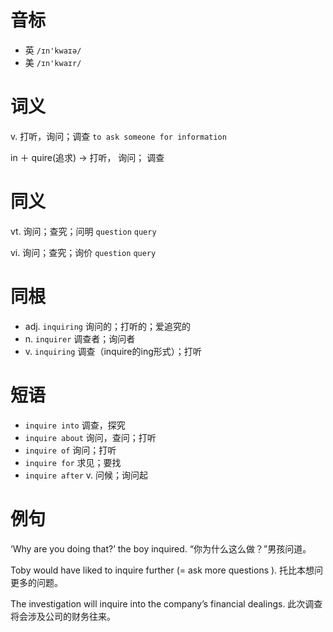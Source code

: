 # 音标

- 英 `/ɪn'kwaɪə/`
- 美 `/ɪn'kwaɪr/`

# 词义

v. 打听，询问；调查
`to ask someone for information`



in ＋ quire(追求) → 打听， 询问； 调查

# 同义

vt. 询问；查究；问明
`question` `query`

vi. 询问；查究；询价
`question` `query`

# 同根

- adj. `inquiring` 询问的；打听的；爱追究的
- n. `inquirer` 调查者；询问者
- v. `inquiring` 调查（inquire的ing形式）；打听

# 短语

- `inquire into` 调查，探究
- `inquire about` 询问，查问；打听
- `inquire of` 询问；打听
- `inquire for` 求见；要找
- `inquire after` v. 问候；询问起

# 例句

‘Why are you doing that?’ the boy inquired.
“你为什么这么做？”男孩问道。

Toby would have liked to inquire further (= ask more questions ).
托比本想问更多的问题。

The investigation will inquire into the company’s financial dealings.
此次调查将会涉及公司的财务往来。


